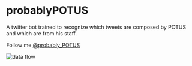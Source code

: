 # probablyPOTUS

A twitter bot trained to recognize which tweets are composed by POTUS and which are from his staff.

Follow me [@probably_POTUS](https://twitter.com/probably_POTUS)

![data flow](https://jjardel.github.io/images/potus_diag.png)




